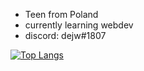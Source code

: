 - Teen from Poland
- currently learning webdev
- discord: dejw#1807

[![Top Langs](https://github-readme-stats.vercel.app/api/top-langs/?username=dejwi&layout=compact)](https://github.com/anuraghazra/github-readme-stats)
